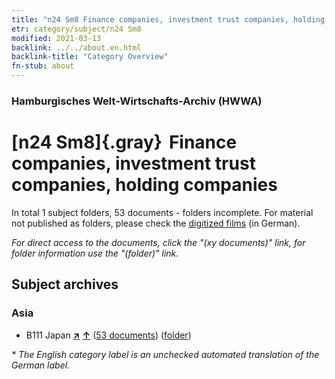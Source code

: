 ```yaml
---
title: "n24 Sm8 Finance companies, investment trust companies, holding companies"
etr: category/subject/n24 Sm8
modified: 2021-03-13
backlink: ../../about.en.html
backlink-title: "Category Overview"
fn-stub: about
---
```


### Hamburgisches Welt-Wirtschafts-Archiv (HWWA)
# [n24 Sm8]{.gray}&#8201; Finance companies, investment trust companies, holding companies&#160; 





In total 1 subject folders, 53 documents - folders incomplete.
For material not published as folders, please check the [digitized films](/film/h1_sh) (in German).

_For direct access to the documents, click the "(xy documents)" link, for folder information use the "(folder)" link._

## Subject archives



### Asia

- B111 Japan [**&nearr;**](../../../geo/i/141272/about.en.html "Japan (all folders)") [**&uarr;**](../../../geo/about.en.html#B111 "Country category system") (<a href="https://pm20.zbw.eu/dfgview/sh/141272,145367" title="about: Japan : Finance companies, investment trust companies, holding companies" target="_blank">53 documents</a>) ([folder](http://purl.org/pressemappe20/folder/sh/141272,145367))


_* The English category label is an unchecked automated translation of the German label._

